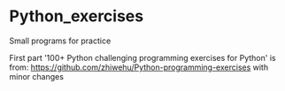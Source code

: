 # Python_exercises
Small programs for practice

First part '100+ Python challenging programming exercises for Python' is from:
https://github.com/zhiwehu/Python-programming-exercises
with minor changes
